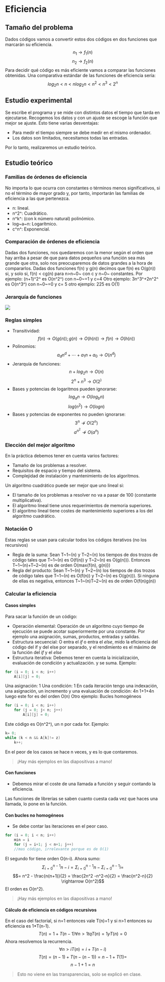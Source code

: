 # Eficiencia
## Tamaño del problema
Dados códigos vamos a convertir estos dos códigos en dos funciones que marcarán su eficiencia.
$$n_1\rightarrow f_1(n)$$
$$n_2\rightarrow f_2(n)$$
Para decidir qué código es más eficiente vamos a comparar las funciones obtenidas.
Una comparativa estándar de las funciones de eficiencia sería:
$$log_2 n < n < nlog_2 n < n^2 < n^3 < 2^n$$

## Estudio experimental
Se escribe el programa  y se mide con distintos datos el tiempo que tarda en ejecutarse. Recogemos los datos y con un ajuste se escoge la función que mejor se ajuste.
Esto tiene varias desventajas:

- Para medir el tiempo siempre se debe medir en el mismo ordenador.
- Los datos son limitados, necesitamos todas las entradas.

Por lo tanto, realizaremos un estudio teórico.

## Estudio teórico

### Familias de órdenes de eficiencia

No importa lo que  ocurra con constantes o términos menos significativos, si no el término de mayor grado y, por tanto, importarán las familias de eficiencia a las que pertenezca.

- n: lineal.
- n^2^: Cuadrático.
- n^k^: (con k número natural) polinómico.
- log~a~n: Logarítmico.
- c^n^: Exponencial.

### Comparación de órdenes de eficiencia

Dadas dos funciones, nos quedaremos con la menor según el orden que hay arriba a pesar de que para datos pequeños una función sea más grande que otra, solo nos preocuparemos de datos grandes a la hora de compararlos.
Dadas dos funciones f(n) y g(n) decimos que f(n) es O(g(n)) si, y solo si, f(n) < cg(n) para n>n~0~ con c y n~0~ constantes.
Por ejemplo: (n+1)^2^ es O(n^2^) con n~0~=1 y c=4
Otro ejemplo: 3n^3^+2n^2^ es O(n^3^) con n~0~=0 y c= 5
otro ejemplo: 225 es O(1)

### Jerarquía de funciones

![](./img_18_09/jerarquia.png)

### Reglas simples

- Transitividad:
$$f(n)\rightarrow O(g(n)) ; g(n) \rightarrow O(h(n)) \longrightarrow f(n) \rightarrow O(h(n))$$
- Polinomios: $$a_dn^d+\cdots+a_1n+a_0 \longrightarrow O(n^d)$$
- Jerarquía de funciones:
$$n+log_2n\longrightarrow O(n)$$
$$2^n+n^3\longrightarrow O(2^)$$
- Bases y potencias de logaritmos pueden ignorarse:
$$log_an\longrightarrow O(log_bn)$$
$$log(n^2)\longrightarrow O(logn)$$
- Bases y potencias de exponentes no pueden ignorarse:
$$3^n\not\rightarrow O(2^n)$$
$$a^{n^2} \not\rightarrow O(a^n)$$

### Elección del mejor algoritmo
En la práctica debemos tener en cuenta varios factores:

- Tamaño de los problemas a resolver.
- Requisitos de espacio y tiempo del sistema.
- Complejidad de instalación y mantenimiento de los algoritmos.

Un algoritmo cuadrático puede ser mejor que uno lineal si:

- El tamaño de los problemas a resolver no va a pasar de 100 (constante multiplicativa).
- El algoritmo lineal tiene unos requerimientos de memoria superiores.
- El algoritmo lineal tiene costes de mantenimiento superiores a los del algoritmo cuadrático.

### Notación O
Estas reglas se usan para calcular todos los códigos iterativos (no los recursivos)
- Regla de la suma: Sean T~1~(n) y T~2~(n) los tiempos de dos trozos de código tales que T~1~(n) es O(f(n)) y T~2~(n) es O(g(n))). Entonces T~1~(n)+T~2~(n) es de orden O(max{f(n), g(n)})
- Regla del producto:  Sean T~1~(n) y T~2~(n) los tiempos de dos trozos de código tales que T~1~(n) es O(f(n)) y T~2~(n) es O(g(n))). Si ninguna de ellas es negativa, entonces T~1~(n)T~2~(n) es de orden O(f(n)g(n))

### Calcular la eficiencia
#### Casos simples
Para sacar la función de un código:

- Operación elemental: Operación de un algoritmo cuyo tiempo de ejecución se puede acotar superiormente por una constante. Por ejemplo una asignación, sumas, productos, entradas y salidas.
- Estructura secuencial: O entra el *if* o entra el *else*, mido la eficiencia del código del if y del else por separado, y el rendimiento es el máximo  de la función del *if* y el *else*
- Estructura iterativa:  Debemos tener en cuenta la inicialización, evaluación de condición y actualización. y se suma.
Ejemplo:
```cpp
for (i = 0; i < n; i++)
	A[i][j] = 0;
```
Una asignación: 1
Una condición: 1
En cada iteración tengo una indexación, una asignación, un incremento y una evaluación de condición: 4n
1+1+4n
luego este for es del orden O(n)
Otro ejemplo: Bucles homogéneos
```cpp
for (i = 0; i < n; i++)
	for (j = 0; j< n; j++)
		A[i][j] = 0;
```
Este código es O(n^2^), un n por cada for.
Ejemplo:
```cpp
k= 0;
while (k < n && A[k]!= z)
	k++;
```
En el peor de los casos se hace n veces, y es lo que contaremos.

> ¡Hay más ejemplos en las diapositivas a mano!

#### Con funciones
- Debemos mirar el coste de una llamada a función y seguir contando la eficiencia.

Las funciones de librerías se saben cuanto cuesta cada vez que haces una llamada, lo pone en la función.

#### Con bucles no homogéneos
- Se debe contar las iteraciones en el peor caso.
```cpp
for (i = 0; i < n; i++)
	min = i
	for (j = i+1; j < n+1; j++)
	//mas código, irrelevante porque es de O(1)
```
El segundo for tiene orden O(n-i). Ahora sumo:
$$\Sigma_{i=0}^{n-1} n-i = \Sigma_{i=0}^{n-1} n - \Sigma_{i=0}^{n-1} i =$$
$$= n^2 - \frac{n(n+1)}{2} = \frac{2n^2 -n^2-n}{2} = \frac{n^2-n}{2} \rightarrow O(n^2)$$
El orden es O(n^2).
> ¡Hay más ejemplos en las diapositivas a mano!

#### Cálculo de eficiencia en códigos recursivos

En el caso del factorial, si n=1 entonces vale T(n)=1 y si n>1 entonces su eficiencia es 1*T(n-1).
$$T(n) = 1+ T(n-1)  \forall n> 1 tq T(n) = 1 y T(n) = 0$$
Ahora resolvemos la recurrencia.
$$\forall n>i T(n) = i+T(n-i)$$
$$T(n)=(n-1)+T(n-(n-1))=n-1+T(1)=$$
$$n-1+1=n$$

> Esto no viene en las transparencias, solo se explicó en clase.

